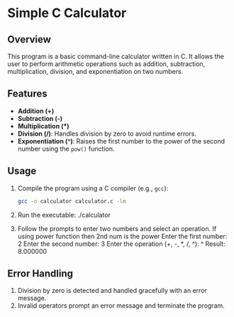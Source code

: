 # Simple C Calculator

## Overview

This program is a basic command-line calculator written in C. It allows the user to perform arithmetic operations such as addition, subtraction, multiplication, division, and exponentiation on two numbers.

## Features

- **Addition (+)**
- **Subtraction (-)**
- **Multiplication (*)**
- **Division (/)**: Handles division by zero to avoid runtime errors.
- **Exponentiation (^)**: Raises the first number to the power of the second number using the `pow()` function.

## Usage

1. Compile the program using a C compiler (e.g., `gcc`):
   ```bash
   gcc -o calculator calculator.c -lm

2. Run the executable:
   ./calculator

3. Follow the prompts to enter two numbers and select an operation.
    If using power function then 2nd num is the power
    Enter the first number: 2
    Enter the second number: 3
    Enter the operation (+, -, *, /, ^): ^
    Result: 8.000000

## Error Handling

1. Division by zero is detected and handled gracefully with an error message.
2. Invalid operators prompt an error message and terminate the program.
